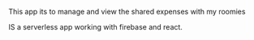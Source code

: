 This app its to manage and view the shared expenses with my roomies

IS a serverless app working with firebase and react.
